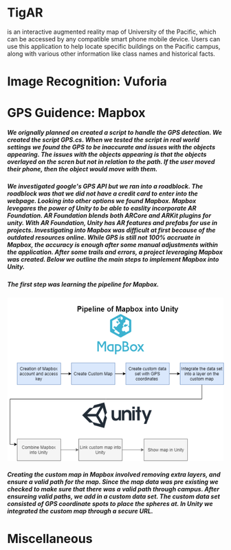 # TigAR 
is an interactive augmented reality map of University of the Pacific, which can be accessed by any compatible smart phone mobile device. Users can use this application to help locate specific buildings on the Pacific campus, along with various other information like class names and historical facts.

# Image Recognition: Vuforia
# GPS Guidence: Mapbox
##### We orignally planned on created a script to handle the GPS detection. We created the script GPS.cs. When we tested the script in real world settings we found the GPS to be inaccurate and issues with the objects appearing. The issues with the objects appearing is that the objects overlayed on the scren but not in relation to the path. If the user moved their phone, then the object would move with them. 
##### We investigated google's GPS API but we ran into a roadblock. The roadblock was that we did not have a credit card to enter into the webpage. Looking into other options we found Mapbox. Mapbox levegares the power of Unity to be able to easlity incorporate AR Foundation. AR Foundation blends both ARCore and ARKit plugins for unity. With AR Foundation, Unity has AR features and prefabs for use in projects. Investigating into Mapbox was difficult at first because of the outdated resources online. While GPS is still not 100% accruate in Mapbox, the accuracy is enough after some manual adjustments within the application. After some trails and errors, a project leveraging Mapbox was created. Below we outline the main steps to implement Mapbox into Unity.
##### The first step was learning the pipeline for Mapbox.
![logo](https://github.com/khcanniff/TigAR/blob/master/Documentation/Mapbox%20Pipeline%20(1).png)
##### Creating the custom map in Mapbox involved removing extra layers, and ensure a valid path for the map. Since the map data was pre existing we checked to make sure that there was a valid path through campus. After ensureing valid paths, we add in a custom data set. The custom data set consisted of GPS coordinate spots to place the spheres at. In Unity we integrated the custom map through a secure URL. 
# Miscellaneous


